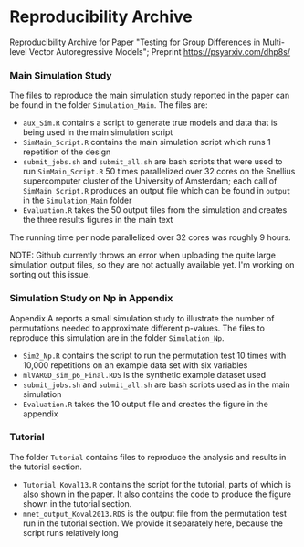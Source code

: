 # Reproducibility Archive

Reproducibility Archive for Paper "Testing for Group Differences in Multi-level Vector Autoregressive Models"; Preprint https://psyarxiv.com/dhp8s/


### Main Simulation Study

The files to reproduce the main simulation study reported in the paper can be found in the folder `Simulation_Main`. The files are:

- `aux_Sim.R` contains a script to generate true models and data that is being used in the main simulation script
- `SimMain_Script.R` contains the main simulation script which runs 1 repetition of the design
- `submit_jobs.sh` and `submit_all.sh` are bash scripts that were used to run `SimMain_Script.R` 50 times parallelized over 32 cores on the Snellius supercomputer cluster of the University of Amsterdam; each call of `SimMain_Script.R` produces an output file which can be found in `output` in the `Simulation_Main` folder
- `Evaluation.R` takes the 50 output files from the simulation and creates the three results figures in the main text

The running time per node parallelized over 32 cores was roughly 9 hours.

NOTE: Github currently throws an error when uploading the quite large simulation output files, so they are not actually available yet. I'm working on sorting out this issue.

### Simulation Study on Np in Appendix

Appendix A reports a small simulation study to illustrate the number of permutations needed to approximate different p-values. The files to reproduce this simulation are in the folder ``Simulation_Np``.

- `Sim2_Np.R` contains the script to run the permutation test 10 times with 10,000 repetitions on an example data set with six variables
- `mlVARGD_sim_p6_Final.RDS` is the synthetic example dataset used
- `submit_jobs.sh` and `submit_all.sh` are bash scripts used as in the main simulation
- `Evaluation.R` takes the 10 output file and creates the figure in the appendix


### Tutorial

The folder `Tutorial` contains files to reproduce the analysis and results in the tutorial section.

- `Tutorial_Koval13.R` contains the script for the tutorial, parts of which is also shown in the paper. It also contains the code to produce the figure shown in the tutorial section.
- `mnet_output_Koval2013.RDS` is the output file from the permutation test run in the tutorial section. We provide it separately here, because the script runs relatively long









